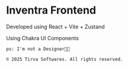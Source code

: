 # Inventra Frontend                                 

Developed using React + Vite + Zustand

Using Chakra UI Components

```ps: I'm not a Designer👀😂```

```© 2025 Tirva Softwares. All rights reserved.```
